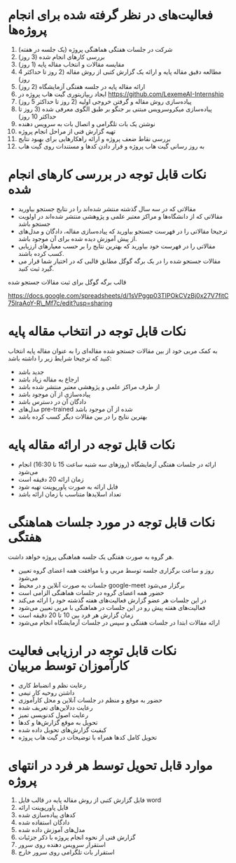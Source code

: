 # فعالیت‌های در نظر گرفته شده برای انجام پروژه‌ها

1. شرکت در جلسات هفتگی هماهنگی پروژه (یک جلسه در هفته)
2. بررسی کارهای انجام شده (3 روز)
3. مقایسه مقالات و انتخاب مقاله پایه (1 روز)
4. مطالعه دقیق مقاله پایه و ارائه یک گزارش کتبی از روش مقاله (2 روز تا حداکثر 4 روز)
5. ارائه مقاله پایه در جلسه هفتگی آزمایشگاه (2 روز)
6. ایجاد ریپازیتوری گیت هاب پروژه در https://github.com/LexemeAI-Internship
7. پیاده‌سازی روش مقاله و گرفتن خروجی اولیه (2 روز تا حداکثر 5 روز)
8. پیاده‌سازی میکروسرویس مبتنی بر جنگو بر طبق الگوی معرفی شده (3 روز تا حداکثر 10 روز)
9. نوشتن یک بات تلگرامی و اتصال بات به سرویس دهنده
10. تهیه گزارش فنی از مراحل انجام پروژه
11. بررسی نقاط ضعف پروژه و ارائه راهکارهایی برای بهبود نتایج
12. به روز رسانی گیت هاب پروژه و قرار دادن کدها و مستندات روی گیت هاب

# نکات قابل توجه در بررسی کارهای انجام شده

- مقالاتی که در سه سال گذشته منتشر شده‌اند را در نتایج جستجو بیاورید
- مقالاتی که از دانشگاه‌ها و مراکز معتبر علمی و پژوهشی منتشر شده‌اند در اولویت جستجو باشد
- ترجیحا مقالاتی را در فهرست جستجو بیاورید که پیاده‌سازی مقاله، دادگان و مدل‌های از پیش آموزش دیده شده برای آن موجود باشد.
- مقالاتی را در فهرست خود بیاورید که بهترین نتایج را بر حسب معیارهای ارزیابی کسب کرده باشند.
- مقالات جستجو شده را در یک برگه گوگل مطابق قالبی که در اختیار شما قرار می گیرد ثبت کنید.

قالب برگه گوگل برای ثبت مقالات جستجو شده

https://docs.google.com/spreadsheets/d/1sVPggp03TIPOkCVzBj0x27V7fitC75IraAoY-R\_Mf7c/edit?usp=sharing

# نکات قابل توجه در انتخاب مقاله پایه

به کمک مربی خود از بین مقالات جستجو شده مقاله‌ای را به عنوان مقاله پایه انتخاب کنید که ترجیحا شرایط زیر را داشته باشد:

- جدید باشد
- ارجاع به مقاله زیاد باشد
- از طرف مراکز علمی و پژوهشی معتبر منتشر شده باشد
- پیاده‌سازی از آن موجود باشد
- دادگان آن در دسترس باشد
- مدل‌های pre-trained شده از آن موجود باشد
- بهترین نتایج را در بین مقالات دیگر کسب کرده باشد

# نکات قابل توجه در ارائه مقاله پایه

- ارائه در جلسات هفتگی آزمایشگاه (روزهای سه شنبه ساعت 15 تا 16:30) انجام می‌شود
- زمان ارائه 20 دقیقه است
- فایل ارائه به صورت پاورپوینت تهیه شود
- تعداد اسلایدها متناسب با زمان ارائه باشد

# نکات قابل توجه در مورد جلسات هماهنگی هفتگی

هر گروه به صورت هفتگی یک جلسه هماهنگی پروژه خواهد داشت.

- روز و ساعت برگزاری جلسه توسط مربی و با موافقت همه اعضای گروه تعیین می‌شود
- جلسات به صورت آنلاین و در محیط google-meet برگزار می‌شود
- حضور همه اعضای گروه در جلسات هماهنگی الزامی است
- در این جلسات هر عضو گزارش فعالیت‌های هفته گذشته خود را ارائه می‌کند
- فعالیت‌های هفته پیش رو در این جلسات در هماهنگی با مربی تعیین می‌شود
- زمان گزارش هر فرد بین 10 تا 20 دقیقه است
- ارائه مقالات ابتدا در جلسات هفتگی و سپس در جلسات آزمایشگاه انجام می‌شود

# نکات قابل توجه در ارزیابی فعالیت کارآموزان توسط مربیان

- رعایت نظم و انضباط کاری
- داشتن روحیه کار تیمی
- حضور به موقع و منظم در جلسات آنلاین و محل کارآموزی
- رعایت ددلاین‌های تعریف شده
- رعایت اصول کدنویسی تمیز
- تحویل به موقع گزارش‌ها و کدها
- کیفیت گزارش‌های تحویل داده شده
- تحویل کامل کدها همراه با توضیحات در گیت هاب پروژه

# موارد قابل تحویل توسط هر فرد در انتهای پروژه

1. فایل گزارش کتبی از روش مقاله پایه در قالب فایل word
2. فایل پاورپوینت ارائه
3. کدهای پیاده‌سازی شده
4. دادگان استفاده شده
5. مدل‌های آموزش داده شده
6. گزارش فنی از نحوه انجام پروژه با ذکر جزئیات
7. استقرار سرویس دهنده روی سرور
8. استقرار بات تلگرامی روی سرور خارج
